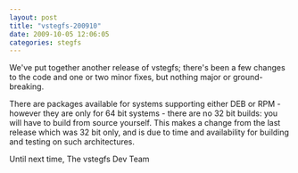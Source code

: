 ```yaml
---
layout: post
title: "vstegfs-200910"
date: 2009-10-05 12:06:05
categories: stegfs
---
```

We've put together another release of vstegfs; there's been a few changes to the code and one or two minor fixes, but nothing major or ground-breaking.

There are packages available for systems supporting either DEB or RPM - however they are only for 64 bit systems - there are no 32 bit builds: you will have to build from source yourself.  This makes a change from the last release which was 32 bit only, and is due to time and availability for building and testing on such architectures.

Until next time,
The vstegfs Dev Team
